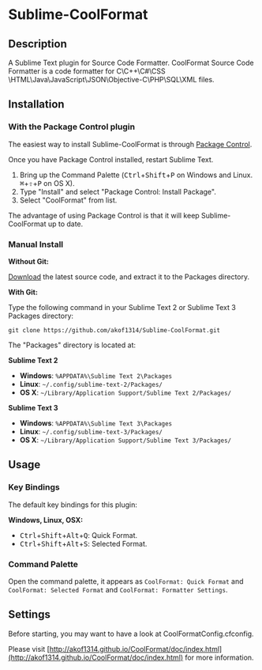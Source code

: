 Sublime-CoolFormat
==========================================

Description
-----------

A Sublime Text plugin for Source Code Formatter. CoolFormat Source Code Formatter is a code formatter for C\C++\C#\CSS \HTML\Java\JavaScript\JSON\Objective-C\PHP\SQL\XML files.

Installation
------------

### With the Package Control plugin

The easiest way to install Sublime-CoolFormat is through [Package Control].

[Package Control]: http://wbond.net/sublime_packages/package_control

Once you have Package Control installed, restart Sublime Text.

1. Bring up the Command Palette (<kbd>Ctrl</kbd>+<kbd>Shift</kbd>+<kbd>P</kbd>
on Windows and Linux. <kbd>⌘</kbd>+<kbd>⇧</kbd>+<kbd>P</kbd> on OS X).
2. Type "Install" and select "Package Control: Install Package".
3. Select "CoolFormat" from list.

The advantage of using Package Control is that it will keep Sublime-CoolFormat up to date.

### Manual Install

**Without Git:**

[Download](https://github.com/akof1314/Sublime-CoolFormat) the latest source code,
and extract it to the Packages directory.

**With Git:**

Type the following command in your Sublime Text 2 or Sublime Text 3 Packages directory:

`git clone https://github.com/akof1314/Sublime-CoolFormat.git`

The "Packages" directory is located at:

**Sublime Text 2**

* **Windows**: `%APPDATA%\Sublime Text 2\Packages`
* **Linux**: `~/.config/sublime-text-2/Packages/`
* **OS X**: `~/Library/Application Support/Sublime Text 2/Packages/`

**Sublime Text 3**

* **Windows**: `%APPDATA%\Sublime Text 3\Packages`
* **Linux**: `~/.config/sublime-text-3/Packages/`
* **OS X**: `~/Library/Application Support/Sublime Text 3/Packages/`

Usage
-----

### Key Bindings

The default key bindings for this plugin:

**Windows, Linux, OSX:**

* <kbd>Ctrl</kbd>+<kbd>Shift</kbd>+<kbd>Alt</kbd>+<kbd>Q</kbd>: Quick Format.
* <kbd>Ctrl</kbd>+<kbd>Shift</kbd>+<kbd>Alt</kbd>+<kbd>S</kbd>: Selected Format.

### Command Palette

Open the command palette, it appears as `CoolFormat: Quick Format` and `CoolFormat: Selected Format` and `CoolFormat: Formatter Settings`.

Settings
--------

Before starting, you may want to have a look at CoolFormatConfig.cfconfig.

Please visit [http://akof1314.github.io/CoolFormat/doc/index.html](http://akof1314.github.io/CoolFormat/doc/index.html) for more information.
